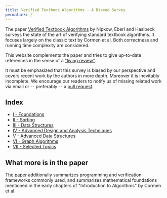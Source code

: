 ```yaml
---
title: Verified Textbook Algorithms - A Biased Survey
permalink: /
---
```


The paper [Verified Textbook Algorithms](https://link.springer.com/chapter/10.1007/978-3-030-59152-6_2) by Nipkow, Eberl and Haslbeck surveys the state of the art of verifying standard textbook algorithms.
It focuses largely on the classic text by Cormen et al.
Both correctness and running time complexity are considered.

This website complements the paper and tries to give up-to-date references in the sense of a ["living review"](https://en.wikipedia.org/wiki/Living_review).

It must be emphasized that this survey is biased by our perspective and covers
recent work by the authors in more depth. Moreover it is inevitably incomplete.
We encourage our readers to notify us of missing related work via email or -- preferably -- a [pull request](https://github.com/maxhaslbeck/pages/pulls).


## Index

- [I - Foundations](I-Foundations.md)
- [II - Sorting](II-Sorting_and_Order_Statistics.md)
- [III - Data Structures](III-Data_Structures.md)
- [IV - Advanced Design and Analysis Techniques](IV-Advanced_Design_and_Analysis_Techniques.md)
- [V - Advanced Data Structures](V-Advanced_Data_Structures.md)
- [VI - Graph Algorithms](VI-Graph_Algorithms.md)
- [VII - Selected Topics](VII-Selected_Topics.md)

## What more is in the paper

[The paper](https://link.springer.com/chapter/10.1007/978-3-030-59152-6_2) additionally summarizes programming and verification frameworks commonly used, and summarizes mathematical foundations mentioned in the early chapters of "Introduction to Algorithms" by Cormen et al.
